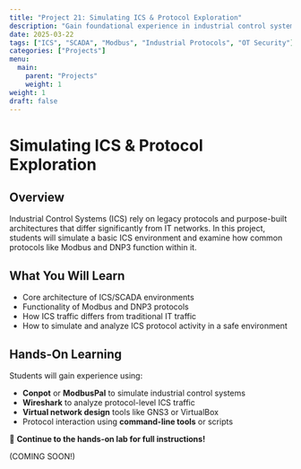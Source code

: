 ```yaml
---
title: "Project 21: Simulating ICS & Protocol Exploration"
description: "Gain foundational experience in industrial control systems by simulating an ICS environment and analyzing key protocols like Modbus and DNP3."
date: 2025-03-22
tags: ["ICS", "SCADA", "Modbus", "Industrial Protocols", "OT Security"]
categories: ["Projects"]
menu:
  main:
    parent: "Projects"
    weight: 1
weight: 1
draft: false
---
```


# Simulating ICS & Protocol Exploration

## Overview
Industrial Control Systems (ICS) rely on legacy protocols and purpose-built architectures that differ significantly from IT networks. In this project, students will simulate a basic ICS environment and examine how common protocols like Modbus and DNP3 function within it.

## What You Will Learn
- Core architecture of ICS/SCADA environments
- Functionality of Modbus and DNP3 protocols
- How ICS traffic differs from traditional IT traffic
- How to simulate and analyze ICS protocol activity in a safe environment

## Hands-On Learning
Students will gain experience using:
- **Conpot** or **ModbusPal** to simulate industrial control systems
- **Wireshark** to analyze protocol-level ICS traffic
- **Virtual network design** tools like GNS3 or VirtualBox
- Protocol interaction using **command-line tools** or scripts

🔗 **Continue to the hands-on lab for full instructions!**

(COMING SOON!)
